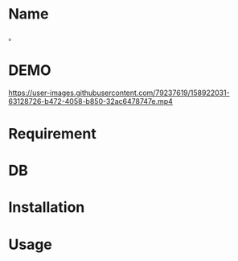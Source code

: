 # Name

。
# DEMO


https://user-images.githubusercontent.com/79237619/158922031-63128726-b472-4058-b850-32ac6478747e.mp4



# Requirement


# DB



# Installation



# Usage

